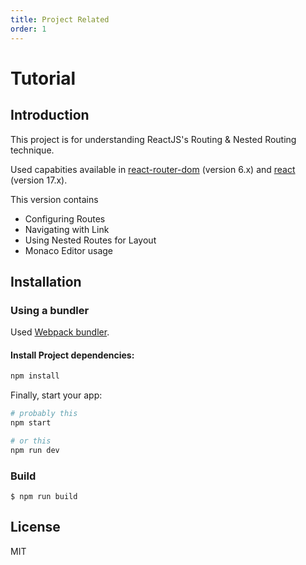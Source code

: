 ```yaml
---
title: Project Related
order: 1
---
```


# Tutorial

## Introduction

This project is for understanding ReactJS's Routing & Nested Routing technique.

Used capabities available in [react-router-dom](https://www.npmjs.com/package/react-router-dom) (version 6.x) and [react](https://www.npmjs.com/package/react) (version 17.x).

This version contains
- Configuring Routes
- Navigating with Link
- Using Nested Routes for Layout
- Monaco Editor usage

## Installation

### Using a bundler

Used [Webpack bundler](https://webpack.js.org/concepts/).

#### Install Project dependencies:

```sh
npm install
```

Finally, start your app:

```sh
# probably this
npm start

# or this
npm run dev
```

### Build

```
$ npm run build
```

## License

MIT
